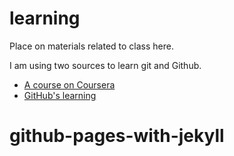 # learning
Place on materials related to class here.

I am using two sources to learn git and Github.

- [A course on Coursera](https://www.coursera.org/learn/version-control-with-git/supplement/Dx84X/lab-sourcetree-push-to-a-remote-repository)
- [GitHub's learning](https://www.youtube.com/watch?v=w3jLJU7DT5E&feature=youtu.be)
# github-pages-with-jekyll
